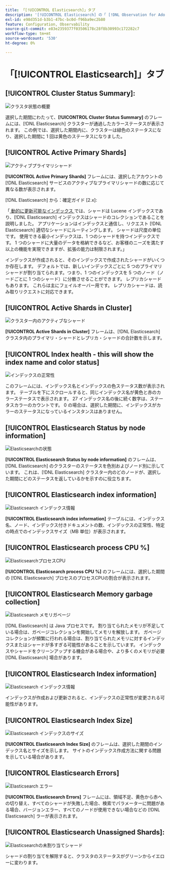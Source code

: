 ```yaml
---
title: 「[!UICONTROL Elasticsearch]」タブ
description: '[!UICONTROL Elasticsearch] の「 [!DNL Observation for Adobe Commerce]」タブについて説明します。'
exl-id: e98d351d-b3b1-47bc-bc0d-f96ba9ec2b80
feature: Configuration, Observability
source-git-commit: e83e2359377f03506178c28f8b30993c172282c7
workflow-type: tm+mt
source-wordcount: '530'
ht-degree: 0%

---
```


# 「[!UICONTROL Elasticsearch]」タブ

## [!UICONTROL Cluster Status Summary]:

![ クラスタ状態の概要 ](../../assets/tools/cluster-status-summary.jpg)

選択した期間にわたって、**[!UICONTROL Cluster Status Summary]** のフレームには、[!DNL Elasticsearch] クラスターが通過したカラーステータスが表示されます。 この例では、選択した期間内に、クラスターは緑色のステータスになり、選択した期間に 1 回は黄色のステータスになりました。

## [!UICONTROL Active Primary Shards]

![ アクティブプライマリシャード ](../../assets/tools/active-primary-shards.jpg)

**[!UICONTROL Active Primary Shards]** フレームには、選択したアカウントの [!DNL Elasticsearch] サービスのアクティブなプライマリシャードの数に応じて異なる数が表示されます。

[!DNL Elasticsearch] から：確定ガイド [2.x]:

「[ 動的に更新可能なインデックス ](https://www.elastic.co/guide/en/elasticsearch/guide/2.x/dynamic-indices.html) では、シャードは Lucene インデックスであり、[!DNL Elasticsearch] インデックスはシャードのコレクションであることを説明しました。 アプリケーションはインデックスと通信し、リクエスト [!DNL Elasticsearch] 適切なシャードにルーティングします。 シャードは尺度の単位です。 使用できる最小インデックスは、1 つのシャードを持つインデックスです。 1 つのシャードに大量のデータを格納できるなど、お客様のニーズを満たす以上の機能を実現できますが、拡張の能力は制限されます。」

インデックスが作成されると、そのインデックスで作成されたシャードがいくつか存在します。 デフォルトでは、新しいインデックスごとに 5 つのプライマリシャードが割り当てられます。つまり、1 つのインデックスを 5 つのノード（ノードごとに 1 つのシャード）に分散させることができます。 レプリカシャードもあります。 これらは主にフェイルオーバー用です。 レプリカシャードは、読み取りリクエストに対応できます。

## [!UICONTROL Active Shards in Cluster]

![ クラスター内のアクティブなシャード ](../../assets/tools/active-shards-in-cluster.jpg)

**[!UICONTROL Active Shards in Cluster]** フレームは、[!DNL Elasticsearch] クラスタ内のプライマリ・シャードとレプリカ・シャードの合計数を示します。

## [!UICONTROL Index health - this will show the index name and color status]

![ インデックスの正常性 ](../../assets/tools/index-health.jpg)

このフレームには、インデックス名とインデックスの色ステータス数が表示されます。 テーブルを下にスクロールすると、同じインデックス名が黄色と赤のカラーステータスで表示されます。 27 インデックス名の後に続く数字は、ステータスカラーのカウントです。 0 の場合は、選択した期間に、インデックスがカラーのステータスになっているインスタンスはありません。

## [!UICONTROL Elasticsearch Status by node information]

![Elasticsearchの状態 ](../../assets/tools/elasticsearch-status-by-node.jpg)

**[!UICONTROL Elasticsearch Status by node information]** のフレームは、[!DNL Elasticsearch] のクラスターのステータスを色別およびノード別に示しています。 これは、[!DNL Elasticsearch] クラスター内のどのノードが、選択した期間にどのステータスを返しているかを示すのに役立ちます。

## [!UICONTROL Elasticsearch index information]

![Elasticsearch インデックス情報 ](../../assets/tools/elasticsearch-tab-elasticsearch-index-information-image-1.jpg)

**[!UICONTROL Elasticsearch index information]** テーブルには、インデックス名、ノード、インデックス付きドキュメントの数、インデックスの正常性、特定の時点でのインデックスサイズ（MB 単位）が表示されます。

## [!UICONTROL Elasticsearch process CPU %]

![ElasticsearchプロセスCPU](../../assets/tools/elasticsearch-process-cpu.jpg)

**[!UICONTROL Elasticsearch process CPU %]** のフレームには、選択した期間の [!DNL Elasticsearch] プロセスのプロセスCPUの割合が表示されます。

## [!UICONTROL Elasticsearch Memory garbage collection]

![Elasticsearch メモリガベージ ](../../assets/tools/elasticsearch-memory-garbage.jpg)

[!DNL Elasticsearch] は Java プロセスです。 割り当てられたメモリが不足している場合は、ガベージコレクションを開始してメモリを解放します。 ガベージコレクションが頻繁に行われる場合は、割り当てられたメモリに対するインデックスまたはシャードが多すぎる可能性があることを示しています。 インデックスやシャードをクリーンアップする機会がある場合や、より多くのメモリが必要 [!DNL Elasticsearch] 場合があります。

## [!UICONTROL Elasticsearch Index information]

![Elasticsearch インデックス情報 ](../../assets/tools/elasticsearch-index-information-2.jpg)

インデックスが作成および更新されると、インデックスの正常性が変更される可能性があります。

## [!UICONTROL Elasticsearch Index Size]

![Elasticsearch インデックスのサイズ ](../../assets/tools/elasticsearch-index-size.jpg)

**[!UICONTROL Elasticsearch Index Size]** のフレームは、選択した期間のインデックス名とサイズを示します。 サイトのインデックス作成方法に関する問題を示している場合があります。

## [!UICONTROL Elasticsearch Errors]

![Elasticsearch エラー ](../../assets/tools/elasticsearch-tab-elasticsearch-errors.jpg)

**[!UICONTROL Elasticsearch Errors]** フレームには、領域不足、黄色から赤への切り替え、すべてのシャードが失敗した場合、検索でパラメーターに問題がある場合、バージョンエラー、すべてのノードが使用できない場合などの [!DNL Elasticsearch] ラーが表示されます。

## [!UICONTROL Elasticsearch Unassigned Shards]:

![Elasticsearchの未割り当てシャード ](../../assets/tools/elasticsearch-unassigned-shards.jpg)

シャードの割り当てを解除すると、クラスタのステータスがグリーンからイエローに変わります。
